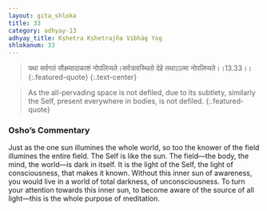 ```yaml
---
layout: gita_shloka
title: 33
category: adhyay-13
adhyay_title: Kṣhetra Kṣhetrajña Vibhāg Yog
shlokanum: 33
---
```


> यथा सर्वगतं सौक्ष्म्यादाकाशं नोपलिप्यते।सर्वत्रावस्थितो देहे तथाऽऽत्मा नोपलिप्यते।।13.33।।
{:.featured-quote}
{:.text-center}

> As the all-pervading space is not defiled, due to its subtlety, similarly the Self, present everywhere in bodies, is not defiled.
{:.featured-quote}

### Osho’s Commentary
Just as the one sun illumines the whole world, so too the knower of the field illumines the entire field.
The Self is like the sun. The field—the body, the mind, the world—is dark in itself. It is the light of the Self, the light of consciousness, that makes it known.
Without this inner sun of awareness, you would live in a world of total darkness, of unconsciousness. To turn your attention towards this inner sun, to become aware of the source of all light—this is the whole purpose of meditation.
